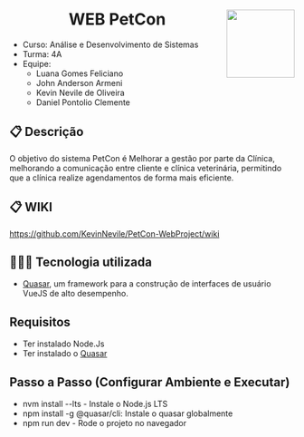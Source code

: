 # <img width="120px" height="120px" align="right" src="https://github.com/LuanaFeliciano/api_PetCon/assets/98564118/c1cab599-44f2-4914-ae92-adc8f057e6be">  <h1 align="center"> WEB PetCon </h1>
* Curso: Análise e Desenvolvimento de Sistemas
* Turma: 4A
* Equipe:
  * Luana Gomes Feliciano
  * John Anderson Armeni
  * Kevin Nevile de Oliveira
  * Daniel Pontolio Clemente
    
## 📋 Descrição
O objetivo do sistema PetCon é Melhorar a gestão por parte da Clínica, melhorando a comunicação entre cliente e clínica veterinária, permitindo que
a clínica realize agendamentos de forma mais eficiente.

## 📋 WIKI
https://github.com/KevinNevile/PetCon-WebProject/wiki

## 👩🏽‍💻 Tecnologia utilizada
* [Quasar](https://quasar.dev/), um framework para a construção de interfaces de usuário VueJS de alto desempenho.

## Requisitos
* Ter instalado Node.Js
* Ter instalado o [Quasar](https://quasar.dev/)
  
## Passo a Passo (Configurar Ambiente e Executar)
* nvm install --lts - Instale o Node.js LTS
* npm install -g @quasar/cli: Instale o quasar globalmente
* npm run dev - Rode o projeto no navegador

  
